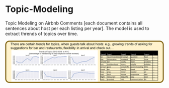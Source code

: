 # Topic-Modeling
Topic Modeling on Airbnb Comments [each document contains all sentences about host per each listing per year]. The model is used to extract thrends of topics over time.



![alt tag](https://github.com/mmosleh/Topic-Modeling/blob/master/overview.png)
